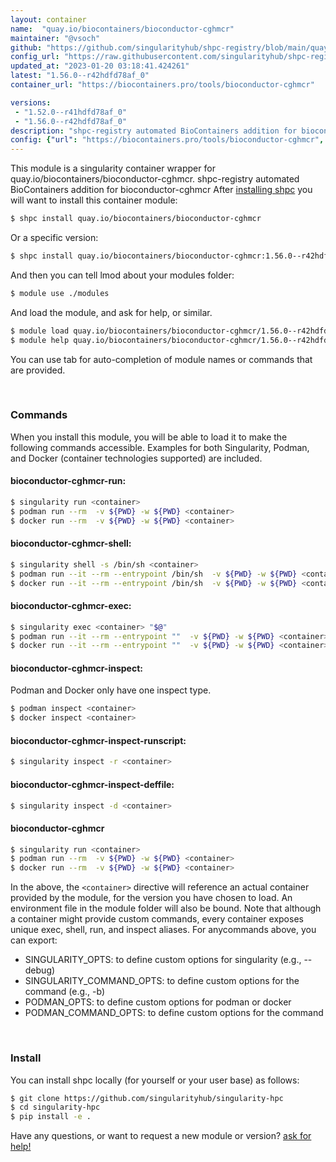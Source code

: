 ```yaml
---
layout: container
name:  "quay.io/biocontainers/bioconductor-cghmcr"
maintainer: "@vsoch"
github: "https://github.com/singularityhub/shpc-registry/blob/main/quay.io/biocontainers/bioconductor-cghmcr/container.yaml"
config_url: "https://raw.githubusercontent.com/singularityhub/shpc-registry/main/quay.io/biocontainers/bioconductor-cghmcr/container.yaml"
updated_at: "2023-01-20 03:18:41.424261"
latest: "1.56.0--r42hdfd78af_0"
container_url: "https://biocontainers.pro/tools/bioconductor-cghmcr"

versions:
 - "1.52.0--r41hdfd78af_0"
 - "1.56.0--r42hdfd78af_0"
description: "shpc-registry automated BioContainers addition for bioconductor-cghmcr"
config: {"url": "https://biocontainers.pro/tools/bioconductor-cghmcr", "maintainer": "@vsoch", "description": "shpc-registry automated BioContainers addition for bioconductor-cghmcr", "latest": {"1.56.0--r42hdfd78af_0": "sha256:81fd2bcae73db44a8e1128ba2eaf69ed846eaf4d9d0ca5a70af5143d7e6382d2"}, "tags": {"1.52.0--r41hdfd78af_0": "sha256:e28e37b1d0bb6a7a0bbbe8bfc535685a20d7dc751952cb9320e8b20dccdd68b7", "1.56.0--r42hdfd78af_0": "sha256:81fd2bcae73db44a8e1128ba2eaf69ed846eaf4d9d0ca5a70af5143d7e6382d2"}, "docker": "quay.io/biocontainers/bioconductor-cghmcr"}
---
```


This module is a singularity container wrapper for quay.io/biocontainers/bioconductor-cghmcr.
shpc-registry automated BioContainers addition for bioconductor-cghmcr
After [installing shpc](#install) you will want to install this container module:


```bash
$ shpc install quay.io/biocontainers/bioconductor-cghmcr
```

Or a specific version:

```bash
$ shpc install quay.io/biocontainers/bioconductor-cghmcr:1.56.0--r42hdfd78af_0
```

And then you can tell lmod about your modules folder:

```bash
$ module use ./modules
```

And load the module, and ask for help, or similar.

```bash
$ module load quay.io/biocontainers/bioconductor-cghmcr/1.56.0--r42hdfd78af_0
$ module help quay.io/biocontainers/bioconductor-cghmcr/1.56.0--r42hdfd78af_0
```

You can use tab for auto-completion of module names or commands that are provided.

<br>

### Commands

When you install this module, you will be able to load it to make the following commands accessible.
Examples for both Singularity, Podman, and Docker (container technologies supported) are included.

#### bioconductor-cghmcr-run:

```bash
$ singularity run <container>
$ podman run --rm  -v ${PWD} -w ${PWD} <container>
$ docker run --rm  -v ${PWD} -w ${PWD} <container>
```

#### bioconductor-cghmcr-shell:

```bash
$ singularity shell -s /bin/sh <container>
$ podman run --it --rm --entrypoint /bin/sh  -v ${PWD} -w ${PWD} <container>
$ docker run --it --rm --entrypoint /bin/sh  -v ${PWD} -w ${PWD} <container>
```

#### bioconductor-cghmcr-exec:

```bash
$ singularity exec <container> "$@"
$ podman run --it --rm --entrypoint ""  -v ${PWD} -w ${PWD} <container> "$@"
$ docker run --it --rm --entrypoint ""  -v ${PWD} -w ${PWD} <container> "$@"
```

#### bioconductor-cghmcr-inspect:

Podman and Docker only have one inspect type.

```bash
$ podman inspect <container>
$ docker inspect <container>
```

#### bioconductor-cghmcr-inspect-runscript:

```bash
$ singularity inspect -r <container>
```

#### bioconductor-cghmcr-inspect-deffile:

```bash
$ singularity inspect -d <container>
```



#### bioconductor-cghmcr

```bash
$ singularity run <container>
$ podman run --rm  -v ${PWD} -w ${PWD} <container>
$ docker run --rm  -v ${PWD} -w ${PWD} <container>
```


In the above, the `<container>` directive will reference an actual container provided
by the module, for the version you have chosen to load. An environment file in the
module folder will also be bound. Note that although a container
might provide custom commands, every container exposes unique exec, shell, run, and
inspect aliases. For anycommands above, you can export:

 - SINGULARITY_OPTS: to define custom options for singularity (e.g., --debug)
 - SINGULARITY_COMMAND_OPTS: to define custom options for the command (e.g., -b)
 - PODMAN_OPTS: to define custom options for podman or docker
 - PODMAN_COMMAND_OPTS: to define custom options for the command

<br>

### Install

You can install shpc locally (for yourself or your user base) as follows:

```bash
$ git clone https://github.com/singularityhub/singularity-hpc
$ cd singularity-hpc
$ pip install -e .
```

Have any questions, or want to request a new module or version? [ask for help!](https://github.com/singularityhub/singularity-hpc/issues)